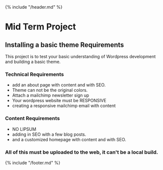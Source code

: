 {% include "/header.md" %}

#  Mid Term Project

## Installing a basic theme Requirements

This project is to test your basic understanding of Wordpress development and building a basic theme. 


### Technical Requirements
* add an about page with content and with SEO.
* Theme can not be the original colors. 
* Attach a mailchimp newsletter sign up
* Your wordpress website must be RESPONSIVE
* creating a responsive mailchimp email with content


### Content Requirements
* NO LIPSUM
* adding in SEO with a few blog posts.
* and a customized homepage with content and with SEO.

### All of this must be uploaded to the web, it can't be a local build.

{% include "/footer.md" %}
